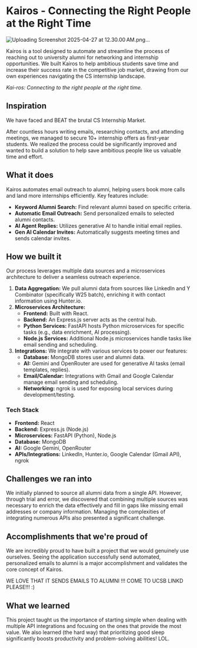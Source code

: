 # Kairos - Connecting the Right People at the Right Time
![Uploading Screenshot 2025-04-27 at 12.30.00 AM.png…]()

Kairos is a tool designed to automate and streamline the process of reaching out to university alumni for networking and internship opportunities. We built Kairos to help ambitious students save time and increase their success rate in the competitive job market, drawing from our own experiences navigating the CS internship landscape.

_Kai-ros: Connecting to the right people at the right time._

## Inspiration

We have faced and BEAT the brutal CS Internship Market.

After countless hours writing emails, researching contacts, and attending meetings, we managed to secure 10+ internship offers as first-year students. We realized the process could be significantly improved and wanted to build a solution to help save ambitious people like us valuable time and effort.

## What it does

Kairos automates email outreach to alumni, helping users book more calls and land more internships efficiently. Key features include:

*   **Keyword Alumni Search:** Find relevant alumni based on specific criteria.
*   **Automatic Email Outreach:** Send personalized emails to selected alumni contacts.
*   **AI Agent Replies:** Utilizes generative AI to handle initial email replies.
*   **Gen AI Calendar Invites:** Automatically suggests meeting times and sends calendar invites.

## How we built it

Our process leverages multiple data sources and a microservices architecture to deliver a seamless outreach experience.

1.  **Data Aggregation:** We pull alumni data from sources like LinkedIn and Y Combinator (specifically W25 batch), enriching it with contact information using Hunter.io.
2.  **Microservices Architecture:**
    *   **Frontend:** Built with React.
    *   **Backend:** An Express.js server acts as the central hub.
    *   **Python Services:** FastAPI hosts Python microservices for specific tasks (e.g., data enrichment, AI processing).
    *   **Node.js Services:** Additional Node.js microservices handle tasks like email sending and scheduling.
3.  **Integrations:** We integrate with various services to power our features:
    *   **Database:** MongoDB stores user and alumni data.
    *   **AI:** Gemini and OpenRouter are used for generative AI tasks (email templates, replies).
    *   **Email/Calendar:** Integrations with Gmail and Google Calendar manage email sending and scheduling.
    *   **Networking:** ngrok is used for exposing local services during development/testing.

### Tech Stack

*   **Frontend:** React
*   **Backend:** Express.js (Node.js)
*   **Microservices:** FastAPI (Python), Node.js
*   **Database:** MongoDB
*   **AI:** Google Gemini, OpenRouter
*   **APIs/Integrations:** LinkedIn, Hunter.io, Google Calendar (Gmail API), ngrok

## Challenges we ran into

We initially planned to source all alumni data from a single API. However, through trial and error, we discovered that combining multiple sources was necessary to enrich the data effectively and fill in gaps like missing email addresses or company information. Managing the complexities of integrating numerous APIs also presented a significant challenge.

## Accomplishments that we're proud of

We are incredibly proud to have built a project that we would genuinely use ourselves. Seeing the application successfully send automated, personalized emails to alumni is a major accomplishment and validates the core concept of Kairos.

WE LOVE THAT IT SENDS EMAILS TO ALUMNI !!! COME TO UCSB LINKD PLEASE!!! :)

## What we learned

This project taught us the importance of starting simple when dealing with multiple API integrations and focusing on the ones that provide the most value. We also learned (the hard way) that prioritizing good sleep significantly boosts productivity and problem-solving abilities! LOL.
